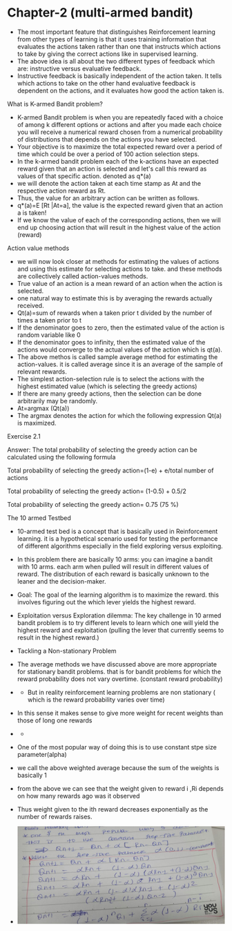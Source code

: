 # Chapter-2 (multi-armed bandit)

- The most important feature that distinguishes Reinforcement learning from other types of learning is that it uses training information that evaluates the actions taken rather than one that instructs which actions to take by giving the correct actions like in supervised learning.
- The above idea is all about the two different types of feedback which are: instructive versus evaluative feedback.
- Instructive feedback is basically independent of the action taken. It tells which actions to take on the other hand evaluative feedback is dependent on the actions, and it evaluates how good the action taken is.

What is K-armed Bandit problem?

- K-armed Bandit problem is when you are repeatedly faced with a choice of among k different options or actions and after you made each choice you will receive a numerical reward chosen from a numerical probability of distributions that depends on the actions you have selected.
- Your objective is to maximize the total expected reward over a period of time which could be over a period of 100 action selection steps.
- In the k-armed bandit problem each of the k-actions have an expected reward given that an action is selected and let's call this reward as values of that specific action. denoted as q*(a)
- we will denote the action taken at each time stamp as At and the respective action reward as Rt.
- Thus, the value for an arbitrary action can be written as follows.
- q*(a)=E [Rt |At=a], the value is the expected reward given that an action a is taken!
- If we know the value of each of the corresponding actions, then we will end up choosing action that will result in the highest value of the action (reward)


Action value methods 

- we will now look closer at methods for estimating the values of actions and using this estimate for selecting actions to take. and these methods are collectively called action-values methods.
- True value of an action is a mean reward of an action when the action is selected.
- one natural way to estimate this is by averaging the rewards actually received.
- Qt(a)=sum of rewards when a taken prior t divided by the number of times a taken prior to t
- If the denominator goes to zero, then the estimated value of the action is random variable like 0
- If the denominator goes to infinity, then the estimated value of the actions would converge to the actual values of the action which is qt(a).
- The above methos is called sample average method for estimating the action-values. it is called average since it is an average of the sample of relevant rewards.
- The simplest action-selection rule is to select the actions with the highest estimated value (which is selecting the greedy actions)
- If there are many greedy actions, then the selection can be done arbitrarily may be randomly.
- At=argmax (Qt(a))
- The argmax denotes the action for which the following expression Qt(a) is maximized.


Exercise 2.1

Answer: The total probability of selecting the greedy action can be calculated using the following formula

Total probability of selecting the greedy action=(1-e) + e/total number of actions 

Total probability of selecting the greedy action= (1-0.5) + 0.5/2

Total probability of selecting the greedy action= 0.75 (75 %)

The 10 armed Testbed

- 10-armed test bed is a concept that is basically used in Reinforcement learning. it is a hypothetical scenario used for testing the performance of different algorithms especially in the field exploring versus exploiting.
- In this problem there are basically 10 arms: you can imagine a bandit with 10 arms. each arm when pulled will result in different values of reward. The distribution of each reward is basically unknown to the leaner and the decision-maker.
- Goal: The goal of the learning algorithm is to maximize the reward. this involves figuring out the which lever yields the highest reward.
- Exploitation versus Exploration dilemma: The key challenge in 10 armed bandit problem is to try different levels to learn which one will yield the highest reward and exploitation (pulling the lever that currently seems to result in the highest reward.)
- Tackling a Non-stationary Problem

- The average methods we have discussed above are more appropriate for stationary bandit problems. that is for bandit problems for which the reward probability does not vary overtime. (constant reward probability)
- - But in reality reinforcement learning problems are non stationary ( which is the reward probability varies over time)
- In this sense it makes sense to give more weight for recent weights than those of long one rewards
- - 
- One of the most popular way of doing this is to use constant stpe size parameter(alpha)

- we call the above weighted average because the sum of the weights is basically 1
- from the above we can see that the weight given to reward i ,Ri depends on how many rewards ago was it observed
- Thus weight given to the ith reward decreases exponentially as the number of rewards raises.

- ![what is Reinforcement learning](/Images/reee.jpg "Optional title attribute")

